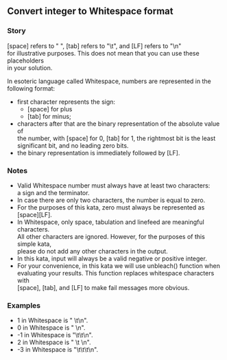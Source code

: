 ## Convert integer to Whitespace format
### Story

\[space\] refers to " ", \[tab\] refers to "\t", and \[LF\] refers to "\n"  
for illustrative purposes. This does not mean that you can use these placeholders  
in your solution.

In esoteric language called Whitespace, numbers are represented in the following format:

* first character represents the sign: 
    * \[space\] for plus 
    * \[tab\] for minus;
* characters after that are the binary representation of the absolute value of  
the number, with \[space] for 0, \[tab] for 1, the rightmost bit is the least  
significant bit, and no leading zero bits.
* the binary representation is immediately followed by \[LF\].

### Notes

* Valid Whitespace number must always have at least two characters:  
a sign and the terminator. 
* In case there are only two characters, the number is equal to zero.
* For the purposes of this kata, zero must always be represented as  
\[space\]\[LF\].
* In Whitespace, only space, tabulation and linefeed are meaningful characters.  
All other characters are ignored. However, for the purposes of this simple kata,  
please do not add any other characters in the output.
* In this kata, input will always be a valid negative or positive integer.
* For your convenience, in this kata we will use unbleach() function when  
evaluating your results. This function replaces whitespace characters with  
\[space\], \[tab\], and \[LF\] to make fail messages more obvious.


### Examples

* 1 in Whitespace is " \t\n".
* 0 in Whitespace is " \n".
* -1 in Whitespace is "\t\t\n".
* 2 in Whitespace is " \t \n".
* -3 in Whitespace is "\t\t\t\n".

